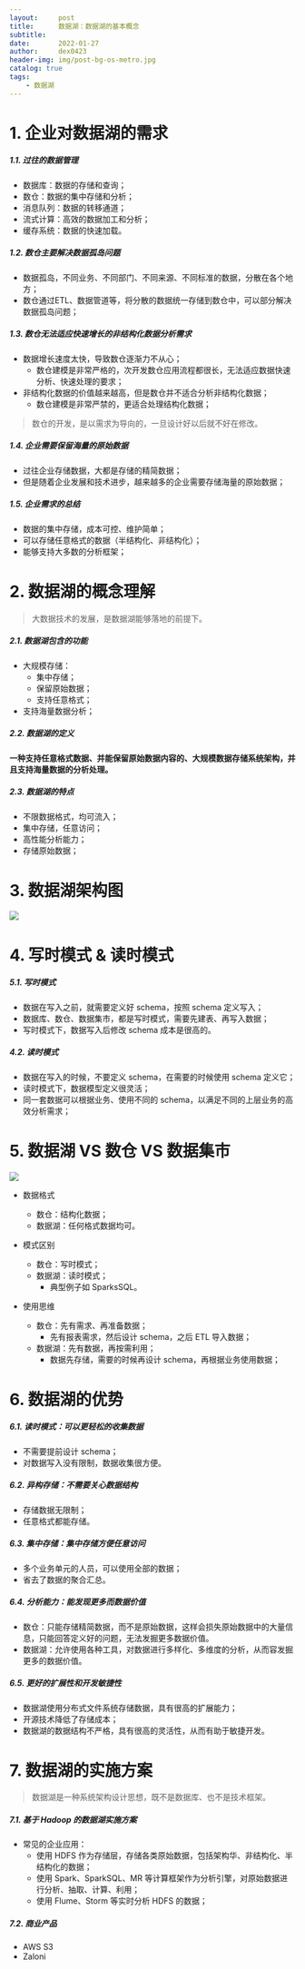 ```yaml
---
layout:     post
title:      数据湖：数据湖的基本概念
subtitle:   
date:       2022-01-27
author:     dex0423
header-img: img/post-bg-os-metro.jpg
catalog: true
tags:
    - 数据湖
---
```



# 1. 企业对数据湖的需求

##### 1.1. 过往的数据管理

- 数据库：数据的存储和查询；
- 数仓：数据的集中存储和分析；
- 消息队列：数据的转移通道；
- 流式计算：高效的数据加工和分析；
- 缓存系统：数据的快速加载。

##### 1.2. 数仓主要解决数据孤岛问题

- 数据孤岛，不同业务、不同部门、不同来源、不同标准的数据，分散在各个地方；
- 数仓通过ETL、数据管道等，将分散的数据统一存储到数仓中，可以部分解决数据孤岛问题；

##### 1.3. 数仓无法适应快速增长的非结构化数据分析需求

- 数据增长速度太快，导致数仓逐渐力不从心；
  - 数仓建模是非常严格的，次开发数仓应用流程都很长，无法适应数据快速分析、快速处理的要求；
- 非结构化数据的价值越来越高，但是数仓并不适合分析非结构化数据；
  - 数仓建模是非常严禁的，更适合处理结构化数据；

>数仓的开发，是以需求为导向的，一旦设计好以后就不好在修改。

##### 1.4. 企业需要保留海量的原始数据

- 过往企业存储数据，大都是存储的精简数据；
- 但是随着企业发展和技术进步，越来越多的企业需要存储海量的原始数据；

##### 1.5. 企业需求的总结

- 数据的集中存储，成本可控、维护简单；
- 可以存储任意格式的数据（半结构化、非结构化）；
- 能够支持大多数的分析框架；

# 2. 数据湖的概念理解

> 大数据技术的发展，是数据湖能够落地的前提下。

##### 2.1. 数据湖包含的功能

- 大规模存储：
  - 集中存储；
  - 保留原始数据；
  - 支持任意格式；
- 支持海量数据分析；

##### 2.2. 数据湖的定义

**一种支持任意格式数据、并能保留原始数据内容的、大规模数据存储系统架构，并且支持海量数据的分析处理。**

##### 2.3. 数据湖的特点

- 不限数据格式，均可流入；
- 集中存储，任意访问；
- 高性能分析能力；
- 存储原始数据；

# 3. 数据湖架构图

![]({{site.baseurl}}/img-post/data-lake-2.png)

# 4. 写时模式 & 读时模式

##### 5.1. 写时模式

- 数据在写入之前，就需要定义好 schema，按照 schema 定义写入；
- 数据库、数仓、数据集市，都是写时模式，需要先建表、再写入数据；
- 写时模式下，数据写入后修改 schema 成本是很高的。

##### 4.2. 读时模式

- 数据在写入的时候，不要定义 schema，在需要的时候使用 schema 定义它；
- 读时模式下，数据模型定义很灵活；
- 同一套数据可以根据业务、使用不同的 schema，以满足不同的上层业务的高效分析需求；

# 5. 数据湖 VS 数仓 VS 数据集市

![]({{site.baseurl}}/img-post/data-lake-1.png)

- 数据格式
  - 数仓：结构化数据；
  - 数据湖：任何格式数据均可。

- 模式区别
  - 数仓：写时模式；
  - 数据湖：读时模式；
    - 典型例子如 SparksSQL。
  
- 使用思维
  - 数仓：先有需求、再准备数据；
    - 先有报表需求，然后设计 schema，之后 ETL 导入数据；
  - 数据湖：先有数据，再按需利用；
    - 数据先存储，需要的时候再设计 schema，再根据业务使用数据；

# 6. 数据湖的优势

##### 6.1. 读时模式：可以更轻松的收集数据

- 不需要提前设计 schema；
- 对数据写入没有限制，数据收集很方便。

##### 6.2. 异构存储：不需要关心数据结构

- 存储数据无限制；
- 任意格式都能存储。

##### 6.3. 集中存储：集中存储方便任意访问

- 多个业务单元的人员，可以使用全部的数据；
- 省去了数据的聚合汇总。

##### 6.4. 分析能力：能发现更多而数据价值

- 数仓：只能存储精简数据，而不是原始数据，这样会损失原始数据中的大量信息，只能回答定义好的问题，无法发掘更多数据价值。
- 数据湖：允许使用各种工具，对数据进行多样化、多维度的分析，从而容发掘更多的数据价值。

##### 6.5. 更好的扩展性和开发敏捷性

- 数据湖使用分布式文件系统存储数据，具有很高的扩展能力；
- 开源技术降低了存储成本；
- 数据湖的数据结构不严格，具有很高的灵活性，从而有助于敏捷开发。

# 7. 数据湖的实施方案

> 数据湖是一种系统架构设计思想，既不是数据库、也不是技术框架。

##### 7.1. 基于 Hadoop 的数据湖实施方案

- 常见的企业应用：
  - 使用 HDFS 作为存储层，存储各类原始数据，包括架构华、非结构化、半结构化的数据；
  - 使用 Spark、SparkSQL、MR 等计算框架作为分析引擎，对原始数据进行分析、抽取、计算、利用；
  - 使用 Flume、Storm 等实时分析 HDFS 的数据；

##### 7.2. 商业产品

- AWS S3
- Zaloni



